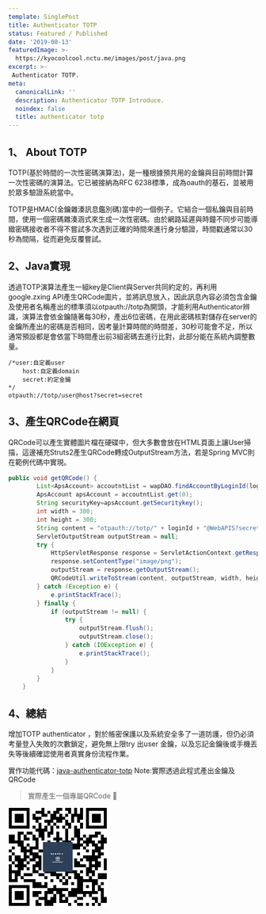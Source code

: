 ```yaml
---
template: SinglePost
title: Authenticator TOTP
status: Featured / Published
date: '2019-08-13'
featuredImage: >-
  https://kyocoolcool.nctu.me/images/post/java.png
excerpt: >-
 Authenticator TOTP.
meta:
  canonicalLink: ''
  description: Authenticator TOTP Introduce.
  noindex: false
  title: authenticator totp
---
```

## 1、 About TOTP

TOTP(基於時間的一次性密碼演算法)，是一種根據預共用的金鑰與目前時間計算一次性密碼的演算法。它已被接納為RFC 6238標準，成為oauth的基石，並被用於眾多驗證系統當中。

TOTP是HMAC(金鑰雜湊訊息鑑別碼)當中的一個例子。它結合一個私鑰與目前時間，使用一個密碼雜湊涵式來生成一次性密碼。由於網路延遲與時鐘不同步可能導緻密碼接收者不得不嘗試多次遇到正確的時間來進行身分驗證，時間戳通常以30秒為間隔，從而避免反覆嘗試。

## 2、Java實現

透過TOTP演算法產生一組key是Client與Server共同約定的，再利用google.zxing API產生QRCode圖片，並將訊息放入，因此訊息內容必須包含金鑰及使用者名稱產出的標準須以otpauth://totp為開頭，才能利用Authenticator辨識，演算法會依金鑰隨著每30秒，產出6位密碼，在用此密碼核對儲存在server的金鑰所產出的密碼是否相同，因考量計算時間的時間差，30秒可能會不足，所以通常預設都是會依當下時間產出前3組密碼去進行比對，此部分能在系統內調整數量。

```
/*user:自定義user
	host:自定義domain
	secret:約定金鑰
*/
otpauth://totp/user@host?secret=secret
```

## 3、產生QRCode在網頁

QRCode可以產生實體圖片檔在硬碟中，但大多數會放在HTML頁面上讓User掃描，這邊補充Struts2產生QRCode轉成OutputStream方法，若是Spring MVC則在範例代碼中實現。

```java
public void getQRCode() {
        List<ApsAccount> accoutntList = wapDAO.findAccountByLoginId(loginId);
        ApsAccount apsAccount = accoutntList.get(0);
        String securityKey=apsAccount.getSecuritykey();
        int width = 300;
        int height = 300;
        String content = "otpauth://totp/" + loginId + "@WebAPIS?secret=" + securityKey;
        ServletOutputStream outputStream = null;
        try {
            HttpServletResponse response = ServletActionContext.getResponse();
            response.setContentType("image/png");
            outputStream = response.getOutputStream();
            QRCodeUtil.writeToStream(content, outputStream, width, height);
        } catch (Exception e) {
            e.printStackTrace();
        } finally {
            if (outputStream != null) {
                try {
                    outputStream.flush();
                    outputStream.close();
                } catch (IOException e) {
                    e.printStackTrace();
                }
            }
        }
    }
```


## 4、總結

增加TOTP authenticator ，對於帳密保護以及系統安全多了一道防護，但仍必須考量登入失敗的次數鎖定，避免無上限try 出user 金鑰，以及忘記金鑰後或手機丟失等後續確認使用者真實身份流程作業。

實作功能代碼：[java-authenticator-totp](https://github.com/kyocoolcool/authenticator-totp-fundamentals)
Note:實際透過此程式產出金鑰及QRCode

> 實際產生一個專屬QRCode 🤗

![post-1](/static/images/post/20190813/post-1.png)

